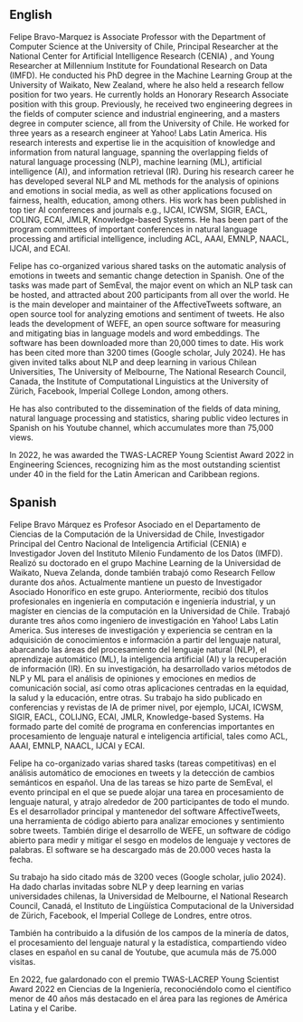 ## English
Felipe Bravo-Marquez is  Associate Professor with the Department of Computer Science at the University of Chile, Principal Researcher at the National Center for Artificial Intelligence Research (CENIA) , and Young Researcher at Millennium Institute for Foundational Research on Data (IMFD). He conducted his PhD degree in the Machine Learning Group at the University of Waikato, New Zealand, where he also held a research fellow position for two years. He currently holds an Honorary Research Associate position with this group. Previously, he received two engineering degrees in the fields of computer science and industrial engineering, and a masters degree in computer science, all from the University of Chile. He worked for three years as a research engineer at Yahoo! Labs Latin America. His research interests and expertise lie in the acquisition of knowledge and information from natural language, spanning the overlapping fields of natural language processing (NLP), machine learning (ML), artificial intelligence (AI), and information retrieval (IR). During his research career he has developed several NLP and ML methods for the analysis of opinions and emotions in social media, as well as other applications focused on fairness, health, education, among others. His work has been published in top tier AI conferences and journals e.g., IJCAI, ICWSM, SIGIR, EACL, COLING, ECAI, JMLR, Knowledge-based Systems. He has been part of the program committees of important conferences in natural language processing and artificial intelligence, including ACL, AAAI, EMNLP, NAACL, IJCAI, and ECAI.

Felipe has co-organized various shared tasks on the automatic analysis of emotions in tweets and semantic change detection in Spanish. One of the tasks was made part of SemEval, the major event on which an NLP task can be hosted, and attracted about 200 participants from all over the world. He is the main developer and maintainer of the AffectiveTweets software, an open source tool for analyzing emotions and sentiment of tweets. He also leads the development of WEFE, an open source software for measuring and mitigating bias in language models and word embeddings. The software has been downloaded more than 20,000 times to date. His work has been cited more than 3200  times (Google scholar, July 2024). He has given invited talks about NLP and deep learning in various Chilean Universities, The University of Melbourne, The National Research Council, Canada,  the Institute of Computational Linguistics at the University of Zürich, Facebook,  Imperial College London, among others.

He has also contributed to the dissemination of the fields of data mining, natural language processing and statistics, sharing public video lectures in Spanish on his Youtube channel, which accumulates more than 75,000 views. 

In 2022, he was awarded the TWAS-LACREP Young Scientist Award 2022 in Engineering Sciences, recognizing him as the most outstanding scientist under 40 in the field for the Latin American and Caribbean regions.  

## Spanish 

Felipe Bravo Márquez es Profesor Asociado en el Departamento de Ciencias de la Computación de la Universidad de Chile, Investigador Principal del Centro Nacional de Inteligencia Artificial (CENIA)  e Investigador Joven del Instituto Milenio Fundamento de los Datos (IMFD). Realizó su doctorado en el grupo  Machine Learning de la Universidad de Waikato, Nueva Zelanda, donde también trabajó como Research Fellow durante dos años. Actualmente mantiene un puesto de Investigador Asociado Honorífico en este grupo. Anteriormente, recibió dos títulos profesionales en ingeniería en computación  e ingeniería industrial, y un magíster en ciencias de la computación en la Universidad de Chile. Trabajó durante tres años como ingeniero de investigación en Yahoo! Labs Latin America.  Sus intereses de investigación y experiencia se centran en la adquisición de conocimientos e información a partir del lenguaje natural, abarcando las áreas del procesamiento del lenguaje natural (NLP), el aprendizaje automático (ML), la inteligencia artificial (AI) y la recuperación de información (IR). En su investigación, ha desarrollado varios métodos de NLP y ML para el análisis de opiniones y emociones en medios de comunicación social, así como otras aplicaciones centradas en la equidad, la salud y la educación, entre otras. Su trabajo ha sido publicado en conferencias y revistas de IA de primer nivel, por ejemplo, IJCAI, ICWSM, SIGIR, EACL, COLIJNG, ECAI, JMLR, Knowledge-based Systems.  Ha formado parte del comité de programa en conferencias importantes en procesamiento de lenguaje natural e inteligencia artificial, tales como ACL, AAAI, EMNLP, NAACL, IJCAI y ECAI.

Felipe ha co-organizado varias shared tasks (tareas competitivas) en el análisis automático de emociones en tweets y la detección de cambios semánticos en español. Una de las tareas se hizo parte de SemEval, el evento principal en el que se puede alojar una tarea en procesamiento de lenguaje natural, y atrajo alrededor de 200 participantes de todo el mundo. Es el desarrollador principal y mantenedor del software AffectiveTweets, una herramienta de código abierto para analizar emociones y sentimiento sobre tweets. También dirige el desarrollo de WEFE, un software de código abierto para medir y mitigar el sesgo en modelos de lenguaje y vectores de palabras. El software se ha descargado más de 20.000 veces hasta la fecha.

Su trabajo ha sido citado más de 3200 veces (Google scholar, julio 2024). Ha dado charlas invitadas sobre NLP y deep learning en varias universidades chilenas, la Universidad de Melbourne, el National Research Council, Canadá, el Instituto de Lingüística Computacional de la Universidad de Zürich, Facebook, el Imperial College de Londres, entre otros.

También ha contribuido a la difusión de los campos de la minería de datos, el procesamiento del lenguaje natural y la estadística, compartiendo video clases en español en su canal de Youtube, que acumula más de 75.000 visitas. 

En 2022, fue galardonado con el premio TWAS-LACREP Young Scientist Award 2022 en Ciencias de la Ingeniería, reconociéndolo como el científico menor de 40 años más destacado en el área para las regiones de América Latina y el Caribe. 

